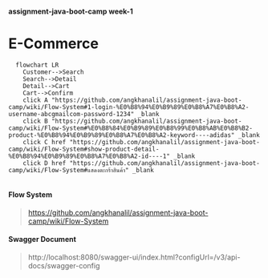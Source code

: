 #### assignment-java-boot-camp week-1 

# E-Commerce 
```mermaid
  flowchart LR
    Customer-->Search
    Search-->Detail
    Detail-->Cart
    Cart-->Confirm
    click A "https://github.com/angkhanalil/assignment-java-boot-camp/wiki/Flow-System#1-login-%E0%B8%94%E0%B9%89%E0%B8%A7%E0%B8%A2-username-abcgmailcom-password-1234" _blank
    click B "https://github.com/angkhanalil/assignment-java-boot-camp/wiki/Flow-System#%E0%B8%84%E0%B9%89%E0%B8%99%E0%B8%AB%E0%B8%B2-product-%E0%B8%94%E0%B9%89%E0%B8%A7%E0%B8%A2-keyword----adidas" _blank
    click C href "https://github.com/angkhanalil/assignment-java-boot-camp/wiki/Flow-System#show-product-detail-%E0%B8%94%E0%B9%89%E0%B8%A7%E0%B8%A2-id----1" _blank
    click D href "https://github.com/angkhanalil/assignment-java-boot-camp/wiki/Flow-System#แสดงตะกร้าสินค้า" _blank
    
```
#### Flow System

> https://github.com/angkhanalil/assignment-java-boot-camp/wiki/Flow-System

#### Swagger Document
> http://localhost:8080/swagger-ui/index.html?configUrl=/v3/api-docs/swagger-config

